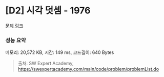 # [D2] 시각 덧셈 - 1976 

[문제 링크](https://swexpertacademy.com/main/code/problem/problemDetail.do?contestProbId=AV5PttaaAZIDFAUq) 

### 성능 요약

메모리: 20,572 KB, 시간: 149 ms, 코드길이: 640 Bytes



> 출처: SW Expert Academy, https://swexpertacademy.com/main/code/problem/problemList.do